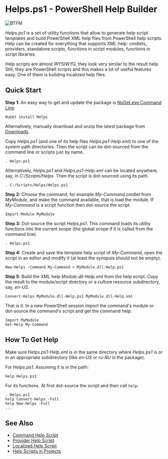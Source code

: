
# Helps.ps1 - PowerShell Help Builder

![BTFM](https://github.com/downloads/nightroman/Helps/BTFM.png)

*Helps.ps1* is a set of utility functions that allow to generate help script
templates and build PowerShell XML help files from PowerShell help scripts.
Help can be created for everything that supports XML help: cmdlets, providers,
standalone scripts, functions in script modules, functions in script libraries.

Help scripts are almost WYSIWYG, they look very similar to the result help.
Still, they are PowerShell scripts and this makes a lot of useful features
easy. One of them is building localized help files.

## Quick Start

**Step 1:**
An easy way to get and update the package is
[NuGet.exe Command Line](http://nuget.codeplex.com/releases):

    NuGet install Helps

Alternatively, manually download and unzip the latest package from
[Downloads](https://github.com/nightroman/Helps/downloads).

Copy *Helps.ps1* (and one of its help files *Helps.ps1-Help.xml*) to one of the
system path directories. Then the script can be dot-sourced from the command
line or scripts just by name.

    . Helps.ps1

Alternatively, *Helps.ps1* and *Helps.ps1-Help.xml* can be located anywhere,
say, in *C:/Scripts/Helps*. Then the script is dot-sourced using its path.

    . C:/Scripts/Helps/Helps.ps1

**Step 2:** Choose the command, for example *My-Command* cmdlet from
*MyModule*, and make the command available, that is load the module. If
*My-Command* is a script function then dot-source the script.

    Import-Module MyModule

**Step 3:** Dot-source the script *Helps.ps1*. This command loads its utility
functions into the current scope (the global scope if it is called from the
command line).

    . Helps.ps1

**Step 4:** Create and save the template help script of *My-Command*, open the
script in an editor and modify it (at least the synopsis should not be empty).

    New-Helps -Command My-Command > MyModule.dll-Help.ps1

**Step 5:** Build the XML help *Module.dll-Help.xml* from the help script. Copy
the result to the module/script directory or a culture resource subdirectory,
say, *en-US*.

    Convert-Helps MyModule.dll-Help.ps1 MyModule.dll-Help.xml

That is it. In a new PowerShell session import the command's module or
dot-source the command's script and get the command help:

    Import MyModule
    Get-Help My-Command

## How To Get Help

Make sure *Helps.ps1-Help.xml* is in the same directory where *Helps.ps1* is or
in an appropriate subdirectory (like *en-US* or *ru-RU* in the package).

For *Helps.ps1*. Assuming it is in the path:

    help Helps.ps1

For its functions. At first dot-source the script and then call `help`:

    . Helps.ps1
    help Convert-Helps -Full
    help New-Helps -Full
    ...

## See Also

* [Command Help Script](https://github.com/nightroman/Helps/wiki/Command-Help-Script)
* [Provider Help Script](https://github.com/nightroman/Helps/wiki/Provider-Help-Script)
* [Localized Help Script](https://github.com/nightroman/Helps/wiki/Localized-Help-Script)
* [Help Scripts in Projects](https://github.com/nightroman/Helps/wiki/Help-Scripts-in-Projects)
